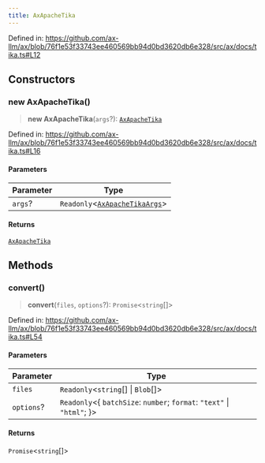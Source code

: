 ```yaml
---
title: AxApacheTika
---
```


Defined in: https://github.com/ax-llm/ax/blob/76f1e53f33743ee460569bb94d0bd3620db6e328/src/ax/docs/tika.ts#L12

## Constructors

<a id="constructors"></a>

### new AxApacheTika()

> **new AxApacheTika**(`args`?): [`AxApacheTika`](/api/#03-apidocs/classaxapachetika)

Defined in: https://github.com/ax-llm/ax/blob/76f1e53f33743ee460569bb94d0bd3620db6e328/src/ax/docs/tika.ts#L16

#### Parameters

| Parameter | Type |
| ------ | ------ |
| `args`? | `Readonly`\<[`AxApacheTikaArgs`](/api/#03-apidocs/interfaceaxapachetikaargs)\> |

#### Returns

[`AxApacheTika`](/api/#03-apidocs/classaxapachetika)

## Methods

<a id="convert"></a>

### convert()

> **convert**(`files`, `options`?): `Promise`\<`string`[]\>

Defined in: https://github.com/ax-llm/ax/blob/76f1e53f33743ee460569bb94d0bd3620db6e328/src/ax/docs/tika.ts#L54

#### Parameters

| Parameter | Type |
| ------ | ------ |
| `files` | `Readonly`\<`string`[] \| `Blob`[]\> |
| `options`? | `Readonly`\<\{ `batchSize`: `number`; `format`: `"text"` \| `"html"`; \}\> |

#### Returns

`Promise`\<`string`[]\>
